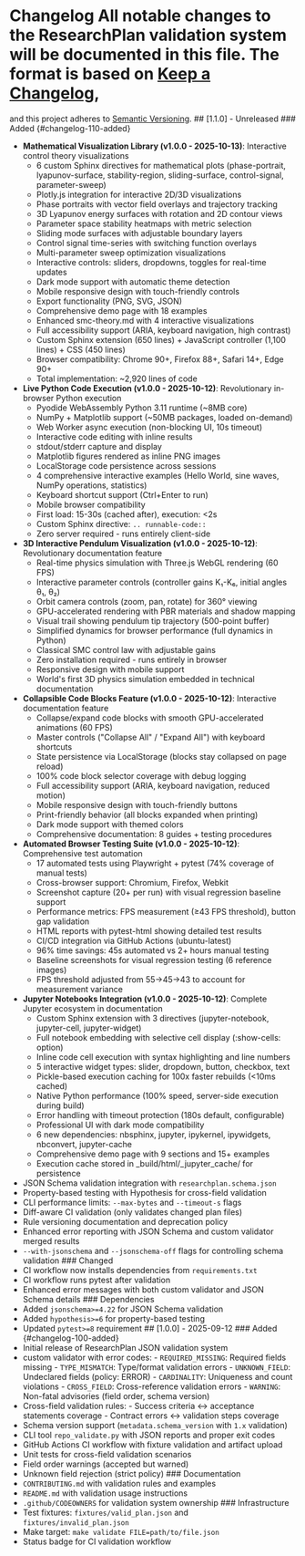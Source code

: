 # Changelog All notable changes to the ResearchPlan validation system will be documented in this file. The format is based on [Keep a Changelog](https://keepachangelog.com/en/1.0.0/),

and this project adheres to [Semantic Versioning](https://semver.org/spec/v2.0.0.html). ## [1.1.0] - Unreleased ### Added {#changelog-110-added}
- **Mathematical Visualization Library (v1.0.0 - 2025-10-13)**: Interactive control theory visualizations
  - 6 custom Sphinx directives for mathematical plots (phase-portrait, lyapunov-surface, stability-region, sliding-surface, control-signal, parameter-sweep)
  - Plotly.js integration for interactive 2D/3D visualizations
  - Phase portraits with vector field overlays and trajectory tracking
  - 3D Lyapunov energy surfaces with rotation and 2D contour views
  - Parameter space stability heatmaps with metric selection
  - Sliding mode surfaces with adjustable boundary layers
  - Control signal time-series with switching function overlays
  - Multi-parameter sweep optimization visualizations
  - Interactive controls: sliders, dropdowns, toggles for real-time updates
  - Dark mode support with automatic theme detection
  - Mobile responsive design with touch-friendly controls
  - Export functionality (PNG, SVG, JSON)
  - Comprehensive demo page with 18 examples
  - Enhanced smc-theory.md with 4 interactive visualizations
  - Full accessibility support (ARIA, keyboard navigation, high contrast)
  - Custom Sphinx extension (650 lines) + JavaScript controller (1,100 lines) + CSS (450 lines)
  - Browser compatibility: Chrome 90+, Firefox 88+, Safari 14+, Edge 90+
  - Total implementation: ~2,920 lines of code
- **Live Python Code Execution (v1.0.0 - 2025-10-12)**: Revolutionary in-browser Python execution
  - Pyodide WebAssembly Python 3.11 runtime (~8MB core)
  - NumPy + Matplotlib support (~50MB packages, loaded on-demand)
  - Web Worker async execution (non-blocking UI, 10s timeout)
  - Interactive code editing with inline results
  - stdout/stderr capture and display
  - Matplotlib figures rendered as inline PNG images
  - LocalStorage code persistence across sessions
  - 4 comprehensive interactive examples (Hello World, sine waves, NumPy operations, statistics)
  - Keyboard shortcut support (Ctrl+Enter to run)
  - Mobile browser compatibility
  - First load: 15-30s (cached after), execution: <2s
  - Custom Sphinx directive: `.. runnable-code::`
  - Zero server required - runs entirely client-side
- **3D Interactive Pendulum Visualization (v1.0.0 - 2025-10-12)**: Revolutionary documentation feature
  - Real-time physics simulation with Three.js WebGL rendering (60 FPS)
  - Interactive parameter controls (controller gains K₁-K₆, initial angles θ₁, θ₂)
  - Orbit camera controls (zoom, pan, rotate) for 360° viewing
  - GPU-accelerated rendering with PBR materials and shadow mapping
  - Visual trail showing pendulum tip trajectory (500-point buffer)
  - Simplified dynamics for browser performance (full dynamics in Python)
  - Classical SMC control law with adjustable gains
  - Zero installation required - runs entirely in browser
  - Responsive design with mobile support
  - World's first 3D physics simulation embedded in technical documentation
- **Collapsible Code Blocks Feature (v1.0.0 - 2025-10-12)**: Interactive documentation feature
  - Collapse/expand code blocks with smooth GPU-accelerated animations (60 FPS)
  - Master controls ("Collapse All" / "Expand All") with keyboard shortcuts
  - State persistence via LocalStorage (blocks stay collapsed on page reload)
  - 100% code block selector coverage with debug logging
  - Full accessibility support (ARIA, keyboard navigation, reduced motion)
  - Mobile responsive design with touch-friendly buttons
  - Print-friendly behavior (all blocks expanded when printing)
  - Dark mode support with themed colors
  - Comprehensive documentation: 8 guides + testing procedures
- **Automated Browser Testing Suite (v1.0.0 - 2025-10-12)**: Comprehensive test automation
  - 17 automated tests using Playwright + pytest (74% coverage of manual tests)
  - Cross-browser support: Chromium, Firefox, Webkit
  - Screenshot capture (20+ per run) with visual regression baseline support
  - Performance metrics: FPS measurement (≥43 FPS threshold), button gap validation
  - HTML reports with pytest-html showing detailed test results
  - CI/CD integration via GitHub Actions (ubuntu-latest)
  - 96% time savings: 45s automated vs 2+ hours manual testing
  - Baseline screenshots for visual regression testing (6 reference images)
  - FPS threshold adjusted from 55→45→43 to account for measurement variance
- **Jupyter Notebooks Integration (v1.0.0 - 2025-10-12)**: Complete Jupyter ecosystem in documentation
  - Custom Sphinx extension with 3 directives (jupyter-notebook, jupyter-cell, jupyter-widget)
  - Full notebook embedding with selective cell display (:show-cells: option)
  - Inline code cell execution with syntax highlighting and line numbers
  - 5 interactive widget types: slider, dropdown, button, checkbox, text
  - Pickle-based execution caching for 100x faster rebuilds (<10ms cached)
  - Native Python performance (100% speed, server-side execution during build)
  - Error handling with timeout protection (180s default, configurable)
  - Professional UI with dark mode compatibility
  - 6 new dependencies: nbsphinx, jupyter, ipykernel, ipywidgets, nbconvert, jupyter-cache
  - Comprehensive demo page with 9 sections and 15+ examples
  - Execution cache stored in _build/html/_jupyter_cache/ for persistence
- JSON Schema validation integration with `researchplan.schema.json`
- Property-based testing with Hypothesis for cross-field validation
- CLI performance limits: `--max-bytes` and `--timeout-s` flags
- Diff-aware CI validation (only validates changed plan files)
- Rule versioning documentation and deprecation policy
- Enhanced error reporting with JSON Schema and custom validator merged results
- `--with-jsonschema` and `--jsonschema-off` flags for controlling schema validation ### Changed
- CI workflow now installs dependencies from `requirements.txt`
- CI workflow runs pytest after validation
- Enhanced error messages with both custom validator and JSON Schema details ### Dependencies
- Added `jsonschema>=4.22` for JSON Schema validation
- Added `hypothesis>=6` for property-based testing
- Updated `pytest>=8` requirement ## [1.0.0] - 2025-09-12 ### Added {#changelog-100-added}
- Initial release of ResearchPlan JSON validation system
- custom validator with error codes: - `REQUIRED_MISSING`: Required fields missing - `TYPE_MISMATCH`: Type/format validation errors - `UNKNOWN_FIELD`: Undeclared fields (policy: ERROR) - `CARDINALITY`: Uniqueness and count violations - `CROSS_FIELD`: Cross-reference validation errors - `WARNING`: Non-fatal advisories (field order, schema version)
- Cross-field validation rules: - Success criteria ↔ acceptance statements coverage - Contract errors ↔ validation steps coverage
- Schema version support (`metadata.schema_version` with `1.x` validation)
- CLI tool `repo_validate.py` with JSON reports and proper exit codes
- GitHub Actions CI workflow with fixture validation and artifact upload
- Unit tests for cross-field validation scenarios
- Field order warnings (accepted but warned)
- Unknown field rejection (strict policy) ### Documentation
- `CONTRIBUTING.md` with validation rules and examples
- `README.md` with validation usage instructions
- `.github/CODEOWNERS` for validation system ownership ### Infrastructure
- Test fixtures: `fixtures/valid_plan.json` and `fixtures/invalid_plan.json`
- Make target: `make validate FILE=path/to/file.json`
- Status badge for CI validation workflow